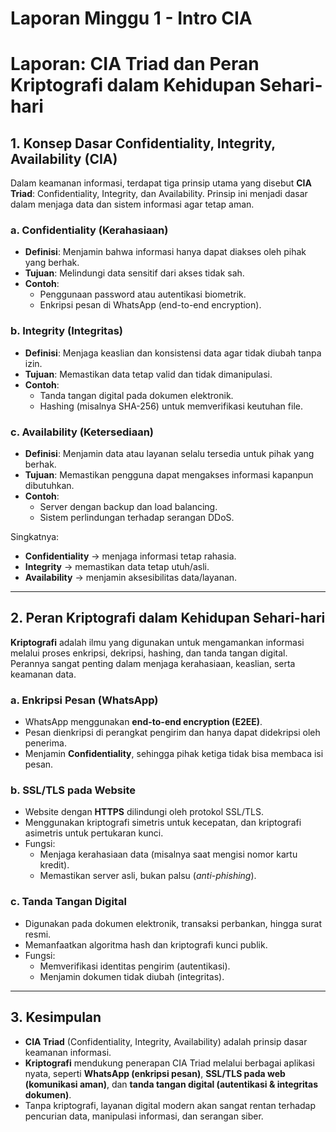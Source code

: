 # Laporan Minggu 1 - Intro CIA

# Laporan: CIA Triad dan Peran Kriptografi dalam Kehidupan Sehari-hari

## 1. Konsep Dasar Confidentiality, Integrity, Availability (CIA)

Dalam keamanan informasi, terdapat tiga prinsip utama yang disebut **CIA Triad**: Confidentiality, Integrity, dan Availability. Prinsip ini menjadi dasar dalam menjaga data dan sistem informasi agar tetap aman.

### a. Confidentiality (Kerahasiaan)
- **Definisi**: Menjamin bahwa informasi hanya dapat diakses oleh pihak yang berhak.
- **Tujuan**: Melindungi data sensitif dari akses tidak sah.
- **Contoh**:  
  - Penggunaan password atau autentikasi biometrik.  
  - Enkripsi pesan di WhatsApp (end-to-end encryption).  

### b. Integrity (Integritas)
- **Definisi**: Menjaga keaslian dan konsistensi data agar tidak diubah tanpa izin.
- **Tujuan**: Memastikan data tetap valid dan tidak dimanipulasi.
- **Contoh**:  
  - Tanda tangan digital pada dokumen elektronik.  
  - Hashing (misalnya SHA-256) untuk memverifikasi keutuhan file.  

### c. Availability (Ketersediaan)
- **Definisi**: Menjamin data atau layanan selalu tersedia untuk pihak yang berhak.
- **Tujuan**: Memastikan pengguna dapat mengakses informasi kapanpun dibutuhkan.
- **Contoh**:  
  - Server dengan backup dan load balancing.  
  - Sistem perlindungan terhadap serangan DDoS.  

Singkatnya:  
- **Confidentiality** → menjaga informasi tetap rahasia.  
- **Integrity** → memastikan data tetap utuh/asli.  
- **Availability** → menjamin aksesibilitas data/layanan.  

---

## 2. Peran Kriptografi dalam Kehidupan Sehari-hari

**Kriptografi** adalah ilmu yang digunakan untuk mengamankan informasi melalui proses enkripsi, dekripsi, hashing, dan tanda tangan digital. Perannya sangat penting dalam menjaga kerahasiaan, keaslian, serta keamanan data.

### a. Enkripsi Pesan (WhatsApp)
- WhatsApp menggunakan **end-to-end encryption (E2EE)**.  
- Pesan dienkripsi di perangkat pengirim dan hanya dapat didekripsi oleh penerima.  
- Menjamin **Confidentiality**, sehingga pihak ketiga tidak bisa membaca isi pesan.  

### b. SSL/TLS pada Website
- Website dengan **HTTPS** dilindungi oleh protokol SSL/TLS.  
- Menggunakan kriptografi simetris untuk kecepatan, dan kriptografi asimetris untuk pertukaran kunci.  
- Fungsi:  
  - Menjaga kerahasiaan data (misalnya saat mengisi nomor kartu kredit).  
  - Memastikan server asli, bukan palsu (*anti-phishing*).  

### c. Tanda Tangan Digital
- Digunakan pada dokumen elektronik, transaksi perbankan, hingga surat resmi.  
- Memanfaatkan algoritma hash dan kriptografi kunci publik.  
- Fungsi:  
  - Memverifikasi identitas pengirim (autentikasi).  
  - Menjamin dokumen tidak diubah (integritas).  

---

## 3. Kesimpulan
- **CIA Triad** (Confidentiality, Integrity, Availability) adalah prinsip dasar keamanan informasi.  
- **Kriptografi** mendukung penerapan CIA Triad melalui berbagai aplikasi nyata, seperti **WhatsApp (enkripsi pesan)**, **SSL/TLS pada web (komunikasi aman)**, dan **tanda tangan digital (autentikasi & integritas dokumen)**.  
- Tanpa kriptografi, layanan digital modern akan sangat rentan terhadap pencurian data, manipulasi informasi, dan serangan siber.  